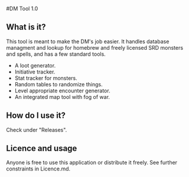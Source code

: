 #DM Tool 1.0

## What is it?
This tool is meant to make the DM's job easier. It handles database managment and lookup for
homebrew and freely licensed SRD monsters and spells, and has a few standard tools.

* A loot generator.
* Initiative tracker.
* Stat tracker for monsters.
* Random tables to randomize things.
* Level appropriate encounter generator.
* An integrated map tool with fog of war.




## How do I use it?
Check under "Releases".

## Licence and usage
Anyone is free to use this application or distribute it freely. See further constraints in Licence.md. 
